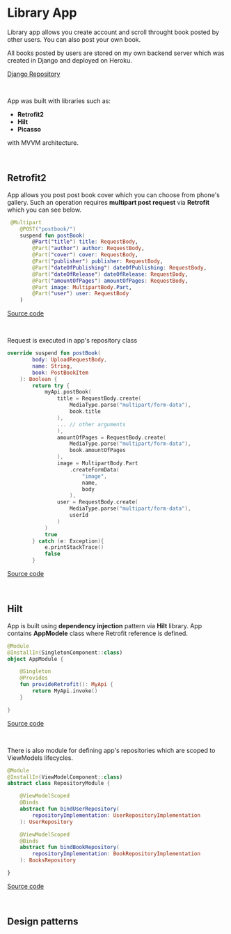 # Library App 

Library app allows you create account and scroll throught book posted by other users. You can also post your own book.

All books posted by users are stored on my own backend server which was created in Django and deployed on Heroku.

[Django Repository](https://github.com/nowiczenkoandrzej/Bibioteka)

&nbsp;

App was built with libraries such as:
* **Retrofit2**
* **Hilt**
* **Picasso**

with MVVM architecture.

&nbsp;
## Retrofit2

App allows you post post book cover which you can choose from phone's gallery.
Such an operation requires **multipart post request** via **Retrofit** which you can see below.
```kotlin
 @Multipart
    @POST("postbook/")
    suspend fun postBook(
        @Part("title") title: RequestBody,
        @Part("author") author: RequestBody,
        @Part("cover") cover: RequestBody,
        @Part("publisher") publisher: RequestBody,
        @Part("dateOfPublishing") dateOfPublishing: RequestBody,
        @Part("dateOfRelease") dateOfRelease: RequestBody,
        @Part("amountOfPages") amountOfPages: RequestBody,
        @Part image: MultipartBody.Part,
        @Part("user") user: RequestBody
    )
```
[Source code](https://github.com/nowiczenkoandrzej/Biblioteka-kotlin/blob/master/app/src/main/java/com/nowiczenko/andrzej/biblioteka/retrofit/MyApi.kt)

&nbsp;

Request is executed in app's repository class
```kotlin
override suspend fun postBook(
        body: UploadRequestBody,
        name: String,
        book: PostBookItem
    ): Boolean {
        return try {
            myApi.postBook(
                title = RequestBody.create(
                    MediaType.parse("multipart/form-data"),
                    book.title
                ),
                ... // other arguments
                ),
                amountOfPages = RequestBody.create(
                    MediaType.parse("multipart/form-data"),
                    book.amountOfPages
                ),
                image = MultipartBody.Part
                    .createFormData(
                        "image",
                        name,
                        body
                    ),
                user = RequestBody.create(
                    MediaType.parse("multipart/form-data"),
                    userId
                )
            )
            true
        } catch (e: Exception){
            e.printStackTrace()
            false
        }
```
[Source code](https://github.com/nowiczenkoandrzej/Biblioteka-kotlin/blob/master/app/src/main/java/com/nowiczenko/andrzej/biblioteka/repository/books/BookRepositoryImplementation.kt)

&nbsp;


## Hilt
App is built using **dependency injection** pattern via **Hilt** library.
App contains **AppModele** class where Retrofit reference is defined.

```kotlin
@Module
@InstallIn(SingletonComponent::class)
object AppModule {

    @Singleton
    @Provides
    fun provideRetrofit(): MyApi {
        return MyApi.invoke()
    }

}
```
[Source code](https://github.com/nowiczenkoandrzej/Biblioteka-kotlin/blob/master/app/src/main/java/com/nowiczenko/andrzej/biblioteka/di/AppModule.kthttps://github.com/nowiczenkoandrzej/Biblioteka-kotlin/blob/master/app/src/main/java/com/nowiczenko/andrzej/biblioteka/repository/books/BookRepositoryImplementation.kt)


&nbsp;

There is also module for defining app's repositories which are scoped to ViewModels lifecycles.
```kotlin
@Module
@InstallIn(ViewModelComponent::class)
abstract class RepositoryModule {

    @ViewModelScoped
    @Binds
    abstract fun bindUserRepository(
        repositoryImplementation: UserRepositoryImplementation
    ): UserRepository

    @ViewModelScoped
    @Binds
    abstract fun bindBookRepository(
        repositoryImplementation: BookRepositoryImplementation
    ): BooksRepository

}
```
[Source code](https://github.com/nowiczenkoandrzej/Biblioteka-kotlin/blob/master/app/src/main/java/com/nowiczenko/andrzej/biblioteka/di/RepositoryModule.kt)


&nbsp;


## Design patterns


